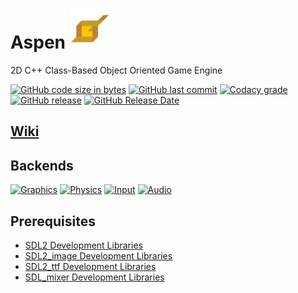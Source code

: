 # Aspen ![Icon](https://github.com/BtheDestroyer/Aspen/raw/master/Aspen_Logo.64.png)

2D C++ Class-Based Object Oriented Game Engine

[![GitHub code size in bytes](https://img.shields.io/github/languages/code-size/bthedestroyer/aspen.svg?style=plastic)](https://github.com/BtheDestroyer/Aspen/tree/master/)
[![GitHub last commit](https://img.shields.io/github/last-commit/bthedestroyer/aspen.svg?style=plastic)](https://github.com/BtheDestroyer/Aspen/commit/master)
[![Codacy grade](https://img.shields.io/codacy/grade/77c6f55e7ada41da977afdb7f5398ee9.svg?style=plastic)](https://www.codacy.com/app/BtheDestroyer/Aspen?utm_source=github.com&amp;utm_medium=referral&amp;utm_content=BtheDestroyer/Aspen&amp;utm_campaign=Badge_Grade)
[![GitHub release](https://img.shields.io/github/release/bthedestroyer/aspen.svg?style=plastic)](https://github.com/bthedestroyer/aspen/releases)
[![GitHub Release Date](https://img.shields.io/github/release-date/bthedestroyer/aspen.svg?style=plastic)](https://github.com/bthedestroyer/aspen/releases)

## [Wiki](https://bthedestroyer.github.io/Aspen/)

## Backends

[![Graphics](https://img.shields.io/badge/graphics-SDL-blue.svg?style=plastic)](#backends)
[![Physics](https://img.shields.io/badge/physics-Custom-yellow.svg?style=plastic)](#backends)
[![Input](https://img.shields.io/badge/input-SDL_(keyboard)-green.svg?style=plastic)](#backends)
[![Audio](https://img.shields.io/badge/audio-SDL__Mixer-orange.svg?style=plastic)](#backends)

## Prerequisites

* [SDL2 Development Libraries](https://www.libsdl.org/download-2.0.php)
* [SDL2_image Development Libraries](https://www.libsdl.org/projects/SDL_image/)
* [SDL2_ttf Development Libraries](https://www.libsdl.org/projects/SDL_ttf/)
* [SDL_mixer Development Libraries](https://www.libsdl.org/projects/SDL_mixer/)
